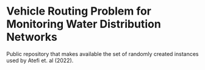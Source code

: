 # Vehicle Routing Problem for Monitoring Water Distribution Networks
Public repository that makes available the set of randomly created instances used by Atefi et. al (2022).
